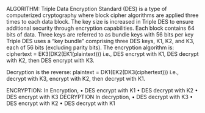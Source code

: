 ALGORITHM:
Triple Data Encryption Standard (DES) is a type of computerized cryptography where block cipher algorithms are applied three times to each data block. The key size is increased in Triple DES to ensure additional security through encryption capabilities. Each block contains 64 bits of data. Three keys are referred to as bundle keys with 56 bits per key
Triple DES uses a “key bundle” comprising three DES keys, K1, K2, and K3, each of 56 bits (excluding parity bits). The encryption algorithm is:
ciphertext = EK3(DK2(EK1(plaintext)))
i.e., DES encrypt with K1, DES decrypt with K2, then DES encrypt with K3.
 
Decryption is the reverse:
plaintext = DK1(EK2(DK3(ciphertext)))
i.e., decrypt with K3, encrypt with K2, then decrypt with K1.

ENCRYPTION:
In Encryption, 
•	DES encrypt with K1
•	DES decrypt with K2
•	DES encrypt with K3
DECRYPTION
In decryption,
•	DES decrypt with K3
•	DES encrypt with K2
•	DES decrypt with K1
